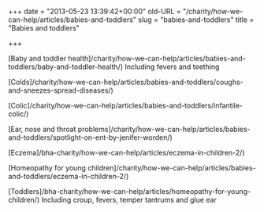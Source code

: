 +++
date = "2013-05-23 13:39:42+00:00"
old-URL = "/charity/how-we-can-help/articles/babies-and-toddlers"
slug = "babies-and-toddlers"
title = "Babies and toddlers"

+++

[Baby and toddler health]/charity/how-we-can-help/articles/babies-and-toddlers/baby-and-toddler-health/)
Including fevers and teething

[Colds]/charity/how-we-can-help/articles/babies-and-toddlers/coughs-and-sneezes-spread-diseases/)

[Colic]/charity/how-we-can-help/articles/babies-and-toddlers/infantile-colic/)

[Ear, nose and throat problems]/charity/how-we-can-help/articles/babies-and-toddlers/spotlight-on-ent-by-jenifer-worden/)

[Eczema]/bha-charity/how-we-can-help/articles/eczema-in-children-2/)

[Homeopathy for young children]/charity/how-we-can-help/articles/babies-and-toddlers/eczema-in-children-2/)

[Toddlers]/bha-charity/how-we-can-help/articles/homeopathy-for-young-children/)
Including croup, fevers, temper tantrums and glue ear
